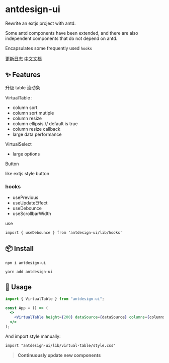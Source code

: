 <!--
 * @Author: 王亚振
 * @Date: 2020-10-13 16:05:27
 * @LastEditors: 王亚振
 * @LastEditTime: 2024-06-05 16:58:37
 * @FilePath: /antdesign-ui/README.md
-->

# antdesign-ui

Rewrite an extjs project with antd.

Some antd components have been extended, and there are also independent components that do not depend on antd.

Encapsulates some frequently used `hooks`

[更新日志](https://github.com/wangyazhen/antdesign-ui/blob/master/log.md)
[中文文档](https://github.com/wangyazhen/antdesign-ui/blob/master/doc.md)

## ✨ Features

升级 table 滚动条

VirtualTable :

- column sort
- column sort mutiple
- column resize
- column ellipsis // default is true
- column resize callback
- large data performance

VirtualSelect

- large options

Button

like extjs style button

### hooks

- usePrevious
- useUpdateEffect
- useDebounce
- useScrollbarWidth

use

```
import { useDebounce } from 'antdesign-ui/lib/hooks'
```

## 📦 Install

`npm i antdesign-ui `

`yarn add antdesign-ui `

## 🔨 Usage

```jsx
import { VirtualTable } from "antdesign-ui";

const App = () => (
  <>
    <VirtualTable height={200} dataSource={dataSource} columns={columns} />
  </>
);
```

And import style manually:

```html
import "antdesign-ui/lib/virtual-table/style.css"
```

> **Continuously update new components**
